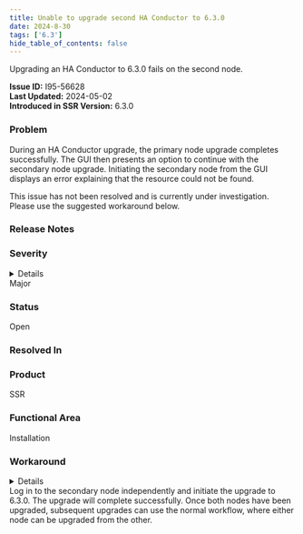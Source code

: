```yaml
---
title: Unable to upgrade second HA Conductor to 6.3.0
date: 2024-8-30
tags: ['6.3']
hide_table_of_contents: false
---
```


Upgrading an HA Conductor to 6.3.0 fails on the second node.

<!-- truncate -->

**Issue ID:** I95-56628  
**Last Updated:** 2024-05-02  
**Introduced in SSR Version:** 6.3.0

### Problem

During an HA Conductor upgrade, the primary node upgrade completes successfully. The GUI then presents an option to continue with the secondary node upgrade. Initiating the secondary node from the GUI displays an error explaining that the resource could not be found. 

This issue has not been resolved and is currently under investigation. Please use the suggested workaround below. 

### Release Notes


### Severity
<details>
The potential impact of a software defect if encountered. Severity levels are:
* Critical: Could severely affect service, capacity/traffic, and maintenance capabilities. May have a prolonged impact to the entire system.
* Major: Could seriously affect system operation, maintenance, administration and related tasks.
* Minor: Would not significantly impair the functioning or affect service.
</details>
Major

### Status
Open

### Resolved In

### Product
SSR

### Functional Area
Installation

### Workaround
<details>
Juniper may provide a method to temporarily circumvent a problem; workarounds do not exist for all issues.
</details>
Log in to the secondary node independently and initiate the upgrade to 6.3.0. The upgrade will complete successfully. Once both nodes have been upgraded, subsequent upgrades can use the normal workflow, where either node can be upgraded from the other. 